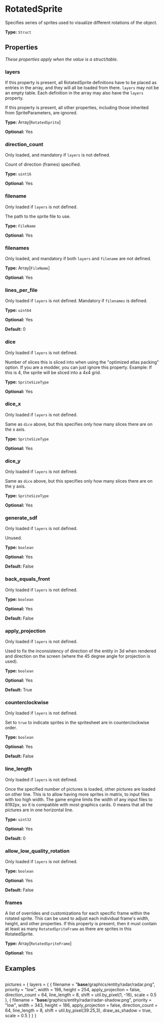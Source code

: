 # RotatedSprite

Specifies series of sprites used to visualize different rotations of the object.

**Type:** `Struct`

## Properties

*These properties apply when the value is a struct/table.*

### layers

If this property is present, all RotatedSprite definitions have to be placed as entries in the array, and they will all be loaded from there. `layers` may not be an empty table. Each definition in the array may also have the `layers` property.

If this property is present, all other properties, including those inherited from SpriteParameters, are ignored.

**Type:** Array[`RotatedSprite`]

**Optional:** Yes

### direction_count

Only loaded, and mandatory if `layers` is not defined.

Count of direction (frames) specified.

**Type:** `uint16`

**Optional:** Yes

### filename

Only loaded if `layers` is not defined.

The path to the sprite file to use.

**Type:** `FileName`

**Optional:** Yes

### filenames

Only loaded, and mandatory if both `layers` and `filename` are not defined.

**Type:** Array[`FileName`]

**Optional:** Yes

### lines_per_file

Only loaded if `layers` is not defined. Mandatory if `filenames` is defined.

**Type:** `uint64`

**Optional:** Yes

**Default:** 0

### dice

Only loaded if `layers` is not defined.

Number of slices this is sliced into when using the "optimized atlas packing" option. If you are a modder, you can just ignore this property. Example: If this is 4, the sprite will be sliced into a 4x4 grid.

**Type:** `SpriteSizeType`

**Optional:** Yes

### dice_x

Only loaded if `layers` is not defined.

Same as `dice` above, but this specifies only how many slices there are on the x axis.

**Type:** `SpriteSizeType`

**Optional:** Yes

### dice_y

Only loaded if `layers` is not defined.

Same as `dice` above, but this specifies only how many slices there are on the y axis.

**Type:** `SpriteSizeType`

**Optional:** Yes

### generate_sdf

Only loaded if `layers` is not defined.

Unused.

**Type:** `boolean`

**Optional:** Yes

**Default:** False

### back_equals_front

Only loaded if `layers` is not defined.

**Type:** `boolean`

**Optional:** Yes

**Default:** False

### apply_projection

Only loaded if `layers` is not defined.

Used to fix the inconsistency of direction of the entity in 3d when rendered and direction on the screen (where the 45 degree angle for projection is used).

**Type:** `boolean`

**Optional:** Yes

**Default:** True

### counterclockwise

Only loaded if `layers` is not defined.

Set to `true` to indicate sprites in the spritesheet are in counterclockwise order.

**Type:** `boolean`

**Optional:** Yes

**Default:** False

### line_length

Only loaded if `layers` is not defined.

Once the specified number of pictures is loaded, other pictures are loaded on other line. This is to allow having more sprites in matrix, to input files with too high width. The game engine limits the width of any input files to 8192px, so it is compatible with most graphics cards. 0 means that all the pictures are in one horizontal line.

**Type:** `uint32`

**Optional:** Yes

**Default:** 0

### allow_low_quality_rotation

Only loaded if `layers` is not defined.

**Type:** `boolean`

**Optional:** Yes

**Default:** False

### frames

A list of overrides and customizations for each specific frame within the rotated sprite. This can be used to adjust each individual frame's width, height, and other properties. If this property is present, then it must contain at least as many `RotatedSpriteFrame` as there are sprites in this RotatedSprite.

**Type:** Array[`RotatedSpriteFrame`]

**Optional:** Yes

## Examples

```
```
pictures =
{
  layers =
  {
    {
      filename = "__base__/graphics/entity/radar/radar.png",
      priority = "low",
      width = 196,
      height = 254,
      apply_projection = false,
      direction_count = 64,
      line_length = 8,
      shift = util.by_pixel(1, -16),
      scale = 0.5
    },
    {
      filename = "__base__/graphics/entity/radar/radar-shadow.png",
      priority = "low",
      width = 343,
      height = 186,
      apply_projection = false,
      direction_count = 64,
      line_length = 8,
      shift = util.by_pixel(39.25,3),
      draw_as_shadow = true,
      scale = 0.5
    }
  }
}
```
```

